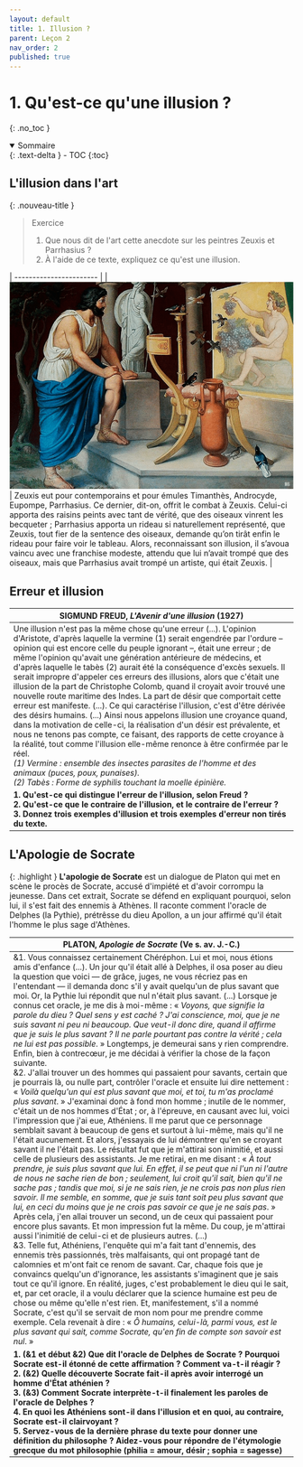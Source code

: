 ```yaml
---
layout: default
title: 1. Illusion ?
parent: Leçon 2
nav_order: 2
published: true
---
```

# 1. Qu'est-ce qu'une illusion ?
{: .no_toc }

<details open markdown="block">
  <summary>
    Sommaire
  </summary>
  {: .text-delta }
- TOC
{:toc}
</details>

## L'illusion dans l'art

{: .nouveau-title }
> Exercice
>
>1. Que nous dit de l'art cette anecdote sur les peintres Zeuxis et Parrhasius ?
> 2. À l'aide de ce texte, expliquez ce qu'est une illusion.


| ----------------------- | 
| <img src="../../assets/img/grapes.png" alt="Johann-Georg-Hiltensperger-encaustic-painting-representing-Zeuxis-grape-and-the-birds" style="zoom:350%;" /> | Zeuxis eut pour contemporains et pour émules Timanthès, Androcyde, Eupompe, Parrhasius. Ce dernier, dit-on, offrit le combat à Zeuxis. Celui-ci apporta des raisins peints avec tant de vérité, que des oiseaux vinrent les becqueter ; Parrhasius apporta un rideau si naturellement représenté, que Zeuxis, tout fier de la sentence des oiseaux, demande qu’on tirât enfin le rideau pour faire voir le tableau. Alors, reconnaissant son illusion, il s’avoua vaincu avec une franchise modeste, attendu que lui n’avait trompé que des oiseaux, mais que Parrhasius avait trompé un artiste, qui était Zeuxis. |


## Erreur et illusion

| SIGMUND FREUD, _L'Avenir d'une illusion_ (1927)              |
| ------------------------------------------------------------ |
| Une illusion n'est pas la même chose qu'une erreur (...). L'opinion d'Aristote, d'après laquelle la vermine (1) serait engendrée par l'ordure – opinion qui est encore celle du peuple ignorant –, était une erreur ; de même l'opinion qu'avait une génération antérieure de médecins, et d'après laquelle le tabès (2) aurait été la conséquence d'excès sexuels. Il serait impropre d'appeler ces erreurs des illusions, alors que c'était une illusion de la part de Christophe Colomb, quand il croyait avoir trouvé une nouvelle route maritime des Indes. La part de désir que comportait cette erreur est manifeste. (...). Ce qui caractérise l'illusion, c'est d'être dérivée des désirs humains. (...) Ainsi nous appelons illusion une croyance quand, dans la motivation de celle-ci, la réalisation d'un désir est prévalente, et nous ne tenons pas compte, ce faisant, des rapports de cette croyance à la réalité, tout comme l'illusion elle-même renonce à être confirmée par le réel. <br /> *(1) Vermine : ensemble des insectes parasites de l'homme et des animaux (puces, poux, punaises).<br />(2) Tabès : Forme de syphilis touchant la moelle épinière.* |
| **1. Qu'est-ce qui distingue l'erreur de l'illusion, selon Freud ?<br />2. Qu'est-ce que le contraire de l'illusion, et le contraire de l'erreur ?<br />3. Donnez trois exemples d'illusion et trois exemples d'erreur non tirés du texte.** |

## L'Apologie de Socrate

{: .highlight }
**L'apologie de Socrate** est un dialogue de Platon qui met en scène le procès de Socrate, accusé d'impiété et d'avoir corrompu la jeunesse. Dans cet extrait, Socrate se défend en expliquant pourquoi, selon lui, il s'est fait des ennemis à Athènes. Il raconte comment l'oracle de Delphes (la Pythie), prétrêsse du dieu Apollon, a un jour affirmé qu'il était l'homme le plus sage d'Athènes.

| PLATON, *Apologie de Socrate* (Ve s. av. J.-C.)              |
| ------------------------------------------------------------ |
| &1. Vous connaissez certainement Chéréphon. Lui et moi, nous étions amis d'enfance (...). Un jour qu'il était allé à Delphes, il osa poser au dieu la question que voici — de grâce, juges, ne vous récriez pas en l'entendant — il demanda donc s'il y avait quelqu'un de plus savant que moi. Or, la Pythie lui répondit que nul n'était plus savant. (...) Lorsque je connus cet oracle, je me dis à moi-même : « *Voyons, que signifie la parole du dieu ? Quel sens y est caché ? J'ai conscience, moi, que je ne suis savant ni peu ni beaucoup. Que veut-il donc dire, quand il affirme que je suis le plus savant ? Il ne parle pourtant pas contre la vérité ; cela ne lui est pas possible*. » Longtemps, je demeurai sans y rien comprendre. Enfin, bien à contrecœur, je me décidai à vérifier la chose de la façon suivante.<br />&2. J'allai trouver un des hommes qui passaient pour savants, certain que je pourrais là, ou nulle part, contrôler l'oracle et ensuite lui dire nettement : « *Voilà quelqu'un qui est plus savant que moi, et toi, tu m'as proclamé plus savant*. » J'examinai donc à fond mon homme ; inutile de le nommer, c'était un de nos hommes d'État ; or, à l'épreuve, en causant avec lui, voici l'impression que j'ai eue, Athéniens. Il me parut que ce personnage semblait savant à beaucoup de gens et surtout à lui-même, mais qu'il ne l'était aucunement. Et alors, j'essayais de lui démontrer qu'en se croyant savant il ne l'était pas. Le résultat fut que je m'attirai son inimitié, et aussi celle de plusieurs des assistants. Je me retirai, en me disant : « *À tout prendre, je suis plus savant que lui. En effet, il se peut que ni l'un ni l'autre de nous ne sache rien de bon ; seulement, lui croit qu'il sait, bien qu'il ne sache pas ; tandis que moi, si je ne sais rien, je ne crois pas non plus rien savoir. Il me semble, en somme, que je suis tant soit peu plus savant que lui, en ceci du moins que je ne crois pas savoir ce que je ne sais pas*. » Après cela, j'en allai trouver un second, un de ceux qui passaient pour encore plus savants. Et mon impression fut la même. Du coup, je m'attirai aussi l'inimitié de celui-ci et de plusieurs autres. (...)<br />&3. Telle fut, Athéniens, l'enquête qui m'a fait tant d'ennemis, des ennemis très passionnés, très malfaisants, qui ont propagé tant de calomnies et m'ont fait ce renom de savant. Car, chaque fois que je convaincs quelqu'un d'ignorance, les assistants s'imaginent que je sais tout ce qu'il ignore. En réalité, juges, c'est probablement le dieu qui le sait, et, par cet oracle, il a voulu déclarer que la science humaine est peu de chose ou même qu'elle n'est rien. Et, manifestement, s'il a nommé Socrate, c'est qu'il se servait de mon nom pour me prendre comme exemple. Cela revenait à dire : « *Ô humains, celui-là, parmi vous, est le plus savant qui sait, comme Socrate, qu'en fin de compte son savoir est nul*. » |
| **1.  (&1 et début &2) Que dit l'oracle de Delphes de Socrate ? Pourquoi Socrate est-il étonné de cette affirmation ? Comment va-t-il réagir ?<br />2.  (&2) Quelle découverte Socrate fait-il après avoir interrogé un homme d'État athénien ?<br />3.  (&3) Comment Socrate interprète-t-il finalement les paroles de l'oracle de Delphes ?<br />4. En quoi les Athéniens sont-il dans l'illusion et en quoi, au contraire, Socrate est-il clairvoyant ?<br />5. Servez-vous de la dernière phrase du texte pour donner une définition du philosophe ? Aidez-vous pour répondre de l'étymologie grecque du mot philosophie (philia = amour, désir ; sophia = sagesse)** |

